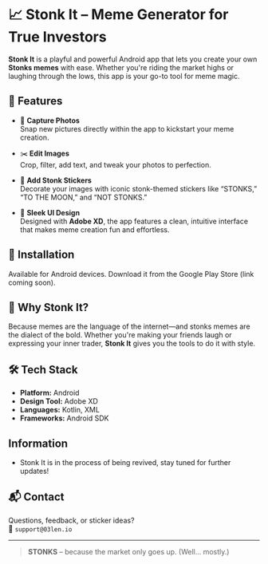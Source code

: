 # 📈 Stonk It – Meme Generator for True Investors

**Stonk It** is a playful and powerful Android app that lets you create your own **Stonks memes** with ease. Whether you're riding the market highs or laughing through the lows, this app is your go-to tool for meme magic.

## 🚀 Features

- 📸 **Capture Photos**  
  Snap new pictures directly within the app to kickstart your meme creation.

- ✂️ **Edit Images**  
  Crop, filter, add text, and tweak your photos to perfection.

- 🤑 **Add Stonk Stickers**  
  Decorate your images with iconic stonk-themed stickers like “STONKS,” “TO THE MOON,” and “NOT STONKS.”

- 🎨 **Sleek UI Design**  
  Designed with **Adobe XD**, the app features a clean, intuitive interface that makes meme creation fun and effortless.

## 📱 Installation

Available for Android devices. Download it from the Google Play Store (link coming soon).

## 🤔 Why Stonk It?

Because memes are the language of the internet—and stonks memes are the dialect of the bold. Whether you're making your friends laugh or expressing your inner trader, **Stonk It** gives you the tools to do it with style.

## 🛠️ Tech Stack

- **Platform:** Android  
- **Design Tool:** Adobe XD  
- **Languages:** Kotlin, XML  
- **Frameworks:** Android SDK

## Information

- Stonk It is in the process of being revived, stay tuned for further updates!

## 📬 Contact

Questions, feedback, or sticker ideas?  
📧 `support@03len.io`  

---

> **STONKS** – because the market only goes up. (Well... mostly.)

